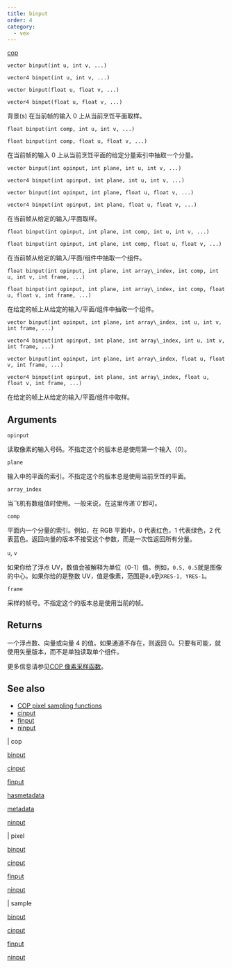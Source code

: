 ```yaml
---
title: binput
order: 4
category:
  - vex
---
```


[cop](../contexts/cop.html)

`vector binput(int u, int v, ...)`

`vector4 binput(int u, int v, ...)`

`vector binput(float u, float v, ...)`

`vector4 binput(float u, float v, ...)`

背景(s) 在当前帧的输入 0 上从当前烹饪平面取样。

`float binput(int comp, int u, int v, ...)`

`float binput(int comp, float u, float v, ...)`

在当前帧的输入 0 上从当前烹饪平面的给定分量索引中抽取一个分量。

`vector binput(int opinput, int plane, int u, int v, ...)`

`vector4 binput(int opinput, int plane, int u, int v, ...)`

`vector binput(int opinput, int plane, float u, float v, ...)`

`vector4 binput(int opinput, int plane, float u, float v, ...)`

在当前帧从给定的输入/平面取样。

`float binput(int opinput, int plane, int comp, int u, int v, ...)`

`float binput(int opinput, int plane, int comp, float u, float v, ...)`

在当前帧从给定的输入/平面/组件中抽取一个组件。

`float binput(int opinput, int plane, int array\_index, int comp, int u, int v, int frame, ...)`

`float binput(int opinput, int plane, int array\_index, int comp, float u, float v, int frame, ...)`

在给定的帧上从给定的输入/平面/组件中抽取一个组件。

`vector binput(int opinput, int plane, int array\_index, int u, int v, int frame, ...)`

`vector4 binput(int opinput, int plane, int array\_index, int u, int v, int frame, ...)`

`vector binput(int opinput, int plane, int array\_index, float u, float v, int frame, ...)`

`vector4 binput(int opinput, int plane, int array\_index, float u, float v, int frame, ...)`

在给定的帧上从给定的输入/平面/组件中取样。

## Arguments

`opinput`

读取像素的输入号码。不指定这个的版本总是使用第一个输入（0）。

`plane`

输入中的平面的索引。不指定这个的版本总是使用当前烹饪的平面。

`array_index`

当飞机有数组值时使用。一般来说，在这里传递`0'即可。

`comp`

平面内一个分量的索引。例如，在 RGB 平面中，0 代表红色，1 代表绿色，2 代表蓝色。返回向量的版本不接受这个参数，而是一次性返回所有分量。

`u`, `v`

如果你给了浮点 UV，数值会被解释为单位（0-1）值。例如，`0.5, 0.5`就是图像的中心。如果你给的是整数 UV，值是像素，范围是`0,0`到`XRES-1, YRES-1`。

`frame`

采样的帧号。不指定这个的版本总是使用当前的帧。

## Returns

一个浮点数、向量或向量 4 的值。如果通道不存在，则返回 0。只要有可能，就使用矢量版本，而不是单独读取单个组件。

更多信息请参见[COP 像素采样函数](.../cop_sample_suite.html)。

## See also

- [COP pixel sampling functions](../cop_sample_suite.html)
- [cinput](cinput.html)
- [finput](finput.html)
- [ninput](ninput.html)

|
cop

[binput](binput.html)

[cinput](cinput.html)

[finput](finput.html)

[hasmetadata](hasmetadata.html)

[metadata](metadata.html)

[ninput](ninput.html)

|
pixel

[binput](binput.html)

[cinput](cinput.html)

[finput](finput.html)

[ninput](ninput.html)

|
sample

[binput](binput.html)

[cinput](cinput.html)

[finput](finput.html)

[ninput](ninput.html)
